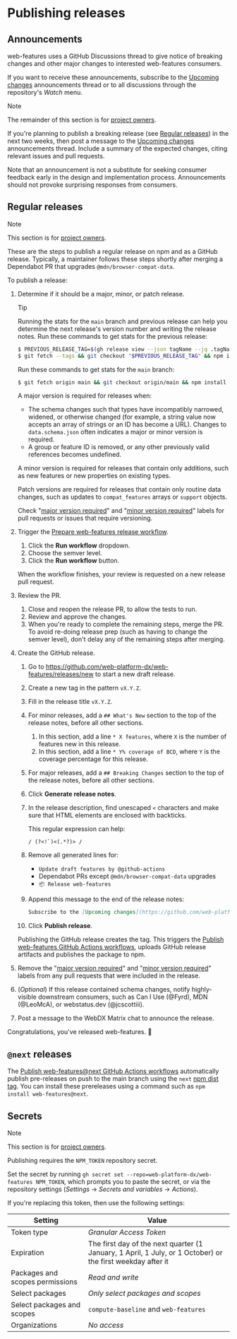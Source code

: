 # Publishing releases

## Announcements

web-features uses a GitHub Discussions thread to give notice of breaking changes and other major changes to interested web-features consumers.

If you want to receive these announcements, subscribe to the [Upcoming changes](https://github.com/web-platform-dx/web-features/discussions/2613) announcements thread or to all discussions through the repository's _Watch_ menu.

> [!NOTE]
> The remainder of this section is for [project owners](../GOVERNANCE.md#roles-and-responsibilities).

If you're planning to publish a breaking release (see [Regular releases](#regular-releases)) in the next two weeks, then post a message to the [Upcoming changes](https://github.com/web-platform-dx/web-features/discussions/2613) announcements thread.
Include a summary of the expected changes, citing relevant issues and pull requests.

Note that an announcement is not a substitute for seeking consumer feedback early in the design and implementation process.
Announcements should not provoke surprising responses from consumers.

## Regular releases

> [!NOTE]
> This section is for [project owners](../GOVERNANCE.md#roles-and-responsibilities).

These are the steps to publish a regular release on npm and as a GitHub release.
Typically, a maintainer follows these steps shortly after merging a Dependabot PR that upgrades `@mdn/browser-compat-data`.

To publish a release:

1. Determine if it should be a major, minor, or patch release.

   > [!TIP]
   > 
   > Running the stats for the `main` branch and previous release can help you determine the next release's version number and writing the release notes.
   > Run these commands to get stats for the previous release:
   > 
   > ```sh
   > $ PREVIOUS_RELEASE_TAG=$(gh release view --json tagName --jq .tagName)
   > $ git fetch --tags && git checkout "$PREVIOUS_RELEASE_TAG" && npm install && npx tsx ./scripts/stats.ts
   > ```
   > Run these commands to get stats for the `main` branch:
   > 
   > ```sh
   > $ git fetch origin main && git checkout origin/main && npm install && npx tsx ./scripts/stats.ts
   > ```

   A major version is required for releases when:

   - The schema changes such that types have incompatibly narrowed, widened, or otherwise changed (for example, a string value now accepts an array of strings or an ID has become a URL). Changes to `data.schema.json` often indicates a major or minor version is required.
   - A group or feature ID is removed, or any other previously valid references becomes undefined.

   A minor version is required for releases that contain only additions, such as new features or new properties on existing types.

   Patch versions are required for releases that contain only routine data changes, such as updates to `compat_features` arrays or `support` objects.

   Check "[major version required][major-version]" and "[minor version required][minor-version]" labels for pull requests or issues that require versioning.

1. Trigger the [Prepare web-features release workflow](https://github.com/web-platform-dx/web-features/actions/workflows/prepare_release.yml).

   1. Click the **Run workflow** dropdown.
   1. Choose the semver level.
   1. Click the **Run workflow** button.

   When the workflow finishes, your review is requested on a new release pull request.

1. Review the PR.

   1. Close and reopen the release PR, to allow the tests to run.
   1. Review and approve the changes.
   1. When you're ready to complete the remaining steps, merge the PR.
      To avoid re-doing release prep (such as having to change the semver level), don't delay any of the remaining steps after merging.

1. Create the GitHub release.

   1. Go to https://github.com/web-platform-dx/web-features/releases/new to start a new draft release.
   1. Create a new tag in the pattern `vX.Y.Z`.
   1. Fill in the release title `vX.Y.Z`.
   1. For minor releases, add a `## What's New` section to the top of the release notes, before all other sections.

      1. In this section, add a line `* X features`, where `X` is the number of features new in this release.
      1. In this section, add a line `* Y% coverage of BCD`, where `Y` is the coverage percentage for this release.

   1. For major releases, add a `## Breaking Changes` section to the top of the release notes, before all other sections.
   1. Click **Generate release notes**.
   1. In the release description, find unescaped `<` characters and make sure that HTML elements are enclosed with backticks.

      This regular expression can help:

      ```regex
      / (?<!`)<(.*?)> /
      ```

   1. Remove all generated lines for:
   
      - `Update draft features by @github-actions`
      - Dependabot PRs except `@mdn/browser-compat-data` upgrades
      - `📦 Release web-features`

   1. Append this message to the end of the release notes:

      ```markdown
      Subscribe to the [Upcoming changes](https://github.com/web-platform-dx/web-features/discussions/2613) announcements thread for news about upcoming releases, such as breaking changes or major features.
      ```

   1. Click **Publish release**.

   Publishing the GitHub release creates the tag. This triggers the [Publish web-features GitHub Actions workflows](https://github.com/web-platform-dx/web-features/blob/main/.github/workflows/publish_web-features.yml), uploads GitHub release artifacts and publishes the package to npm.

1. Remove the "[major version required][major-version]" and "[minor version required][minor-version]" labels from any pull requests that were included in the release.

1. (_Optional_) If this release contained schema changes, notify highly-visible downstream consumers, such as Can I Use (@Fyrd), MDN (@LeoMcA), or webstatus.dev (@jcscottiii).

1. Post a message to the WebDX Matrix chat to announce the release.

Congratulations, you've released web-features. 🎉

[major-version]: https://github.com/web-platform-dx/web-features/pulls?q=is%3Apr+is%3Amerged+label%3A%22major+version+required%22+sort%3Aupdated-desc
[minor-version]: https://github.com/web-platform-dx/web-features/pulls?q=is%3Apr+is%3Amerged+label%3A%22minor+version+required%22+sort%3Aupdated-desc

## `@next` releases

The [Publish web-features@next GitHub Actions workflows](https://github.com/web-platform-dx/web-features/blob/main/.github/workflows/publish_next_web-features.yml) automatically publish pre-releases on push to the main branch using the `next` [npm dist tag](https://docs.npmjs.com/adding-dist-tags-to-packages).
You can install these prereleases using a command such as `npm install web-features@next`.

## Secrets

> [!NOTE]
> This section is for [project owners](../GOVERNANCE.md#roles-and-responsibilities).

Publishing requires the `NPM_TOKEN` repository secret.

Set the secret by running `gh secret set --repo=web-platform-dx/web-features NPM_TOKEN`,
which prompts you to paste the secret,
or via the repository settings (_Settings_ → _Secrets and variables_ → _Actions_).

If you're replacing this token, then use the following settings:

| Setting                         | Value                                                                                                      |
| ------------------------------- | ---------------------------------------------------------------------------------------------------------- |
| Token type                      | _Granular Access Token_                                                                                    |
| Expiration                      | The first day of the next quarter (1 January, 1 April, 1 July, or 1 October) or the first weekday after it |
| Packages and scopes permissions | _Read and write_                                                                                           |
| Select packages                 | _Only select packages and scopes_                                                                          |
| Select packages and scopes      | `compute-baseline` and `web-features`                                                                      |
| Organizations                   | _No access_                                                                                                |
